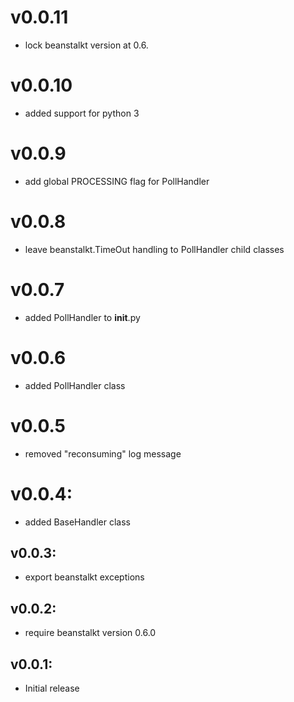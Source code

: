# v0.0.11
* lock beanstalkt version at 0.6.

# v0.0.10
* added support for python 3

# v0.0.9
* add global PROCESSING flag for PollHandler

# v0.0.8
* leave beanstalkt.TimeOut handling to PollHandler
  child classes 

# v0.0.7
* added PollHandler to __init__.py

# v0.0.6
* added PollHandler class

# v0.0.5
* removed "reconsuming" log message

# v0.0.4:
* added BaseHandler class

## v0.0.3:
* export beanstalkt exceptions

## v0.0.2:
* require beanstalkt version 0.6.0

## v0.0.1:

* Initial release
